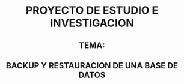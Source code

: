 <h1 align="center"> PROYECTO DE ESTUDIO E INVESTIGACION</h1>
<h2 align="center"> TEMA:</h2>
<h2 align="center"> BACKUP Y RESTAURACION DE UNA BASE DE DATOS</h2>

